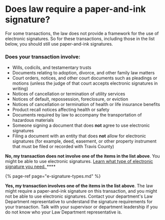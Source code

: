 # Does law require a paper-and-ink signature?

For some transactions, the law does not provide a framework for the use of electronic signatures. So for these transactions, including those in the list below, you should still use paper-and-ink signatures.

### Does your transaction involve:

* Wills, codicils, and testamentary trusts 
* Documents relating to adoption, divorce, and other family law matters 
* Court orders, notices, and other court documents such as pleadings or motions \(unless the judge of that court accepts electronic signatures in writing\)
* Notices of cancellation or termination of utility services 
* Notices of default, repossession, foreclosure, or eviction 
* Notices of cancellation or termination of health or life insurance benefits 
* Product recall notices affecting health or safety 
* Documents required by law to accompany the transportation of hazardous materials 
* Someone signing a document that does **not** agree to use electronic signatures
* Filing a document with an entity that does **not** allow for electronic signatures \(for example, deed, easement, or other property instrument that must be filed or recorded with Travis County\)

**No, my transaction does not involve one of the items in the list above**. You might be able to use electronic signatures. [Learn what type of electronic signature you need. ](e-signature-types.md)\*\*\*\*

{% page-ref page="e-signature-types.md" %}

**Yes, my transaction involves one of the items in the list above**. The law might require a paper-and-ink signature on this transaction, and you might not be able to use electronic signatures. Contact your department's Law Department representative to understand the signature requirements for your transaction. Talk with your supervisor or department leadership if you do not know who your Law Department representative is. 

